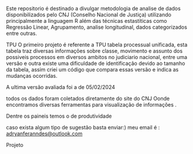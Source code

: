 Este repositorio é destinado a divulgar metodologia de analise de dados disponibilizados pelo CNJ (Conselho Nacional de Justiça) utilizando principalmente a linguagem R além das técnicas estastiticas como Regressão Linear, Agrupamento, analise longitudinal, dados categorizados entre outras.


TPU
O primeiro projeto é referente a TPU tabela processual unificada, esta tabela traz diversas informações sobre classe, movimento e assunto dos possiveis processos em diversos ambitos no judiciario nacional, entre uma versão e outra existe uma dificuldade de identificação devido ao tamanho da tabela, assim criei um código que compara essas versão e indica as mudanças ocorridas.

A ultima versão avaliada foi a de 05/02/2024



todos os dados foram coletados diretamente do site do CNJ Oonde encontramos diversas ferramentas para visualização de informações .

Dentre os paineis temos o de produtividade

caso exista algum tipo de sugestão basta enviar:)
meu email é : adryanferanndes@outlook.com




Projeto 
